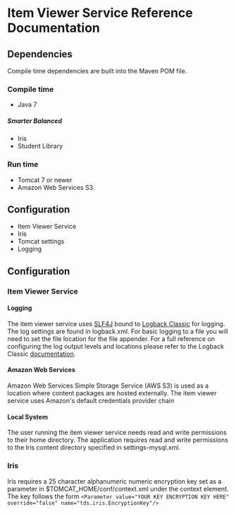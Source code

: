 # Item Viewer Service Reference Documentation

## Dependencies
Compile time dependencies are built into the Maven POM file.

### Compile time
- Java 7

##### Smarter Balanced
- Iris
- Student Library

### Run time
- Tomcat 7 or newer
- Amazon Web Services S3.

## Configuration
- Item Viewer Service
- Iris
- Tomcat settings
- Logging


## Configuration
### Item Viewer Service
#### Logging
The item viewer service uses [SLF4J](http://www.slf4j.org/) bound to [Logback Classic](http://logback.qos.ch/) for logging. The log settings are found in logback.xml. For basic logging to a file you will need to set the file location for the file appender. For a full reference on configuring the log output levels and locations please refer to the Logback Classic [documentation](http://logback.qos.ch/manual/configuration.html).

#### Amazon Web Services
Amazon Web Services Simple Storage Service (AWS S3) is used as a location where content packages are hosted externally. The item viewer service uses Amazon's default credentials provider chain

#### Local System
The user running the item viewer service needs read and write permissions to their home directory.  The application requires read and write permissions to the Iris content directory specified in settings-mysql.xml.


### Iris
Iris requires a 25 character alphanumeric numeric encryption key set as a parameter in $TOMCAT_HOME/conf/context.xml under the context element.
The key follows the form `<Parameter value="YOUR KEY ENCRYPTION KEY HERE" override="false" name="tds.iris.EncryptionKey"/>`
